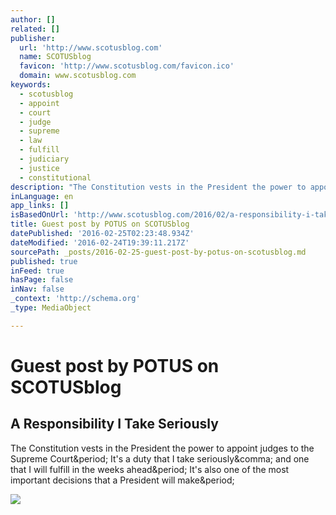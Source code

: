 ```yaml
---
author: []
related: []
publisher:
  url: 'http://www.scotusblog.com'
  name: SCOTUSblog
  favicon: 'http://www.scotusblog.com/favicon.ico'
  domain: www.scotusblog.com
keywords:
  - scotusblog
  - appoint
  - court
  - judge
  - supreme
  - law
  - fulfill
  - judiciary
  - justice
  - constitutional
description: "The Constitution vests in the President the power to appoint judges to the Supreme Court. It's a duty that I take seriously, and one that I will fulfill in the weeks ahead. It's also one of the most important decisions that a President will make."
inLanguage: en
app_links: []
isBasedOnUrl: 'http://www.scotusblog.com/2016/02/a-responsibility-i-take-seriously/'
title: Guest post by POTUS on SCOTUSblog
datePublished: '2016-02-25T02:23:48.934Z'
dateModified: '2016-02-24T19:39:11.217Z'
sourcePath: _posts/2016-02-25-guest-post-by-potus-on-scotusblog.md
published: true
inFeed: true
hasPage: false
inNav: false
_context: 'http://schema.org'
_type: MediaObject

---
```

# Guest post by POTUS on SCOTUSblog

<article style=""><h1>A Responsibility I Take Seriously</h1><p>The Constitution vests in the President the power to appoint judges to the Supreme Court&amp;period; It's a duty that I take seriously&amp;comma; and one that I will fulfill in the weeks ahead&amp;period; It's also one of the most important decisions that a President will make&amp;period;</p><img src="http://www.scotusblog.com/wp-content/uploads/2016/02/president_official_portrait_hires.jpg" /></article>